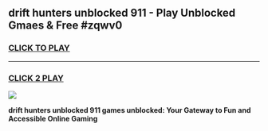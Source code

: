 
## drift hunters unblocked 911 - Play Unblocked Gmaes & Free #zqwv0
<h3>
<a href="https://news.freeplayer.one?title=drift_hunters_unblocked_911&ref=24F">CLICK TO PLAY</a></h3>
<hr>

<h3>
<a href="https://news.freeplayer.one?title=drift_hunters_unblocked_911&ref=24F">CLICK 2 PLAY</a>
  
</h3>

<a href="https://news.freeplayer.one?title=drift_hunters_unblocked_911&ref=24F/"><img src="https://clearcache.store/games.png"></a>


**drift hunters unblocked 911 games unblocked: Your Gateway to Fun and Accessible Online Gaming**
